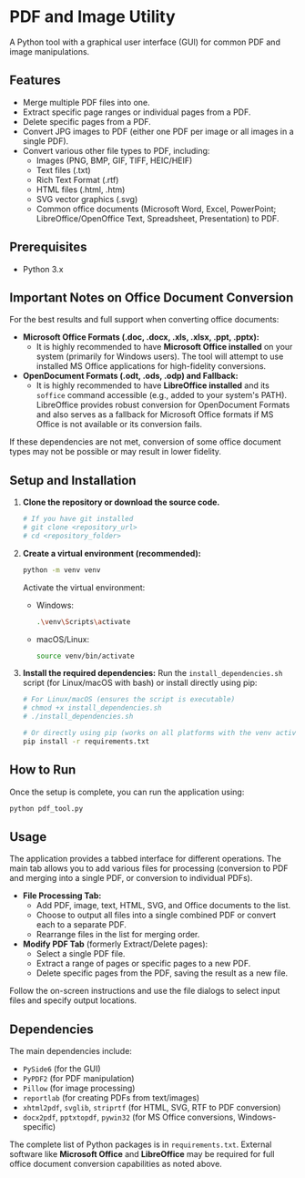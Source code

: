 # PDF and Image Utility

A Python tool with a graphical user interface (GUI) for common PDF and image manipulations.

## Features

- Merge multiple PDF files into one.
- Extract specific page ranges or individual pages from a PDF.
- Delete specific pages from a PDF.
- Convert JPG images to PDF (either one PDF per image or all images in a single PDF).
- Convert various other file types to PDF, including:
    - Images (PNG, BMP, GIF, TIFF, HEIC/HEIF)
    - Text files (.txt)
    - Rich Text Format (.rtf)
    - HTML files (.html, .htm)
    - SVG vector graphics (.svg)
    - Common office documents (Microsoft Word, Excel, PowerPoint; LibreOffice/OpenOffice Text, Spreadsheet, Presentation) to PDF.

## Prerequisites

- Python 3.x

## Important Notes on Office Document Conversion

For the best results and full support when converting office documents:

-   **Microsoft Office Formats (.doc, .docx, .xls, .xlsx, .ppt, .pptx):**
    -   It is highly recommended to have **Microsoft Office installed** on your system (primarily for Windows users). The tool will attempt to use installed MS Office applications for high-fidelity conversions.
-   **OpenDocument Formats (.odt, .ods, .odp) and Fallback:**
    -   It is highly recommended to have **LibreOffice installed** and its `soffice` command accessible (e.g., added to your system's PATH). LibreOffice provides robust conversion for OpenDocument Formats and also serves as a fallback for Microsoft Office formats if MS Office is not available or its conversion fails.

If these dependencies are not met, conversion of some office document types may not be possible or may result in lower fidelity.

## Setup and Installation

1.  **Clone the repository or download the source code.**
    ```bash
    # If you have git installed
    # git clone <repository_url>
    # cd <repository_folder>
    ```

2.  **Create a virtual environment (recommended):**
    ```bash
    python -m venv venv
    ```
    Activate the virtual environment:
    - Windows:
      ```bash
      .\venv\Scripts\activate
      ```
    - macOS/Linux:
      ```bash
      source venv/bin/activate
      ```

3.  **Install the required dependencies:**
    Run the `install_dependencies.sh` script (for Linux/macOS with bash) or install directly using pip:
    ```bash
    # For Linux/macOS (ensures the script is executable)
    # chmod +x install_dependencies.sh
    # ./install_dependencies.sh
    
    # Or directly using pip (works on all platforms with the venv activated)
    pip install -r requirements.txt
    ```

## How to Run

Once the setup is complete, you can run the application using:

```bash
python pdf_tool.py
```

## Usage

The application provides a tabbed interface for different operations. The main tab allows you to add various files for processing (conversion to PDF and merging into a single PDF, or conversion to individual PDFs).

-   **File Processing Tab:**
    -   Add PDF, image, text, HTML, SVG, and Office documents to the list.
    -   Choose to output all files into a single combined PDF or convert each to a separate PDF.
    -   Rearrange files in the list for merging order.
-   **Modify PDF Tab** (formerly Extract/Delete pages):
    -   Select a single PDF file.
    -   Extract a range of pages or specific pages to a new PDF.
    -   Delete specific pages from the PDF, saving the result as a new file.

Follow the on-screen instructions and use the file dialogs to select input files and specify output locations.

## Dependencies

The main dependencies include:

-   `PySide6` (for the GUI)
-   `PyPDF2` (for PDF manipulation)
-   `Pillow` (for image processing)
-   `reportlab` (for creating PDFs from text/images)
-   `xhtml2pdf`, `svglib`, `striprtf` (for HTML, SVG, RTF to PDF conversion)
-   `docx2pdf`, `pptxtopdf`, `pywin32` (for MS Office conversions, Windows-specific)

The complete list of Python packages is in `requirements.txt`. External software like **Microsoft Office** and **LibreOffice** may be required for full office document conversion capabilities as noted above. 
